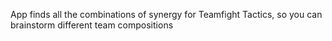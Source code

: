 App finds all the combinations of synergy for Teamfight Tactics, so you can brainstorm different team compositions
